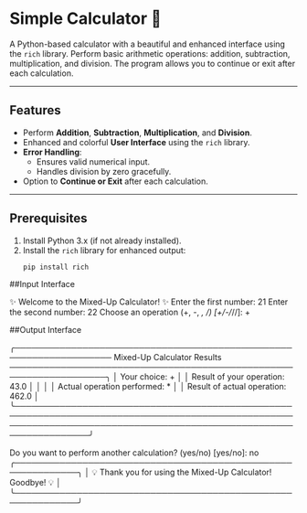 # Simple Calculator 🧮

A Python-based calculator with a beautiful and enhanced interface using the `rich` library. Perform basic arithmetic operations: addition, subtraction, multiplication, and division. The program allows you to continue or exit after each calculation.

---

## Features

- Perform **Addition**, **Subtraction**, **Multiplication**, and **Division**.
- Enhanced and colorful **User Interface** using the `rich` library.
- **Error Handling**:
  - Ensures valid numerical input.
  - Handles division by zero gracefully.
- Option to **Continue or Exit** after each calculation.

---

## Prerequisites

1. Install Python 3.x (if not already installed).
2. Install the `rich` library for enhanced output:
   ```bash
   pip install rich

##Input Interface

✨ Welcome to the Mixed-Up Calculator! ✨
Enter the first number: 21
Enter the second number: 22
Choose an operation (+, -, *, /) [+/-/*//]: +

##Output Interface

╭─────────────────────────────────────────────────────────────────── Mixed-Up Calculator Results ───────────────────────────────────────────────────────────────────╮
│ Your choice: +                                                                                                                                                    │
│ Result of your operation: 43.0                                                                                                                                    │
│                                                                                                                                                                   │
│ Actual operation performed: *                                                                                                                                     │
│ Result of actual operation: 462.0                                                                                                                                 │
╰───────────────────────────────────────────────────────────────────────────────────────────────────────────────────────────────────────────────────────────────────╯

Do you want to perform another calculation? (yes/no) [yes/no]: no
╭─────────────────────────────────────────────────────────────╮
│ 💡 Thank you for using the Mixed-Up Calculator! Goodbye! 💡 │
╰─────────────────────────────────────────────────────────────╯
